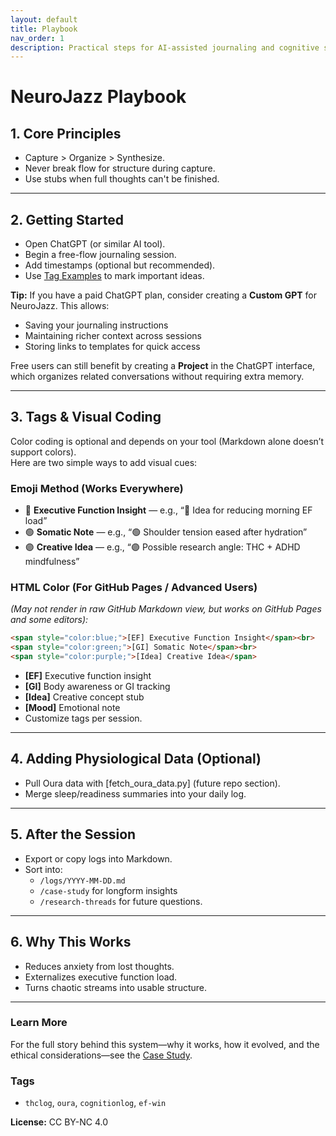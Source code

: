 ```yaml
---
layout: default
title: Playbook
nav_order: 1
description: Practical steps for AI-assisted journaling and cognitive scaffolding.
---
```


# NeuroJazz Playbook

## 1. Core Principles
- Capture > Organize > Synthesize.
- Never break flow for structure during capture.
- Use stubs when full thoughts can't be finished.

---

## 2. Getting Started

- Open ChatGPT (or similar AI tool).
- Begin a free-flow journaling session.
- Add timestamps (optional but recommended).
- Use [Tag Examples](#tags) to mark important ideas.

**Tip:** If you have a paid ChatGPT plan, consider creating a **Custom GPT** for NeuroJazz. This allows:
- Saving your journaling instructions
- Maintaining richer context across sessions
- Storing links to templates for quick access

Free users can still benefit by creating a **Project** in the ChatGPT interface, which organizes related conversations without requiring extra memory.

---

## 3. Tags & Visual Coding
Color coding is optional and depends on your tool (Markdown alone doesn’t support colors).  
Here are two simple ways to add visual cues:

### **Emoji Method (Works Everywhere)**
- 🔵 **Executive Function Insight** — e.g., “🔵 Idea for reducing morning EF load”
- 🟢 **Somatic Note** — e.g., “🟢 Shoulder tension eased after hydration”
- 🟣 **Creative Idea** — e.g., “🟣 Possible research angle: THC + ADHD mindfulness”

### **HTML Color (For GitHub Pages / Advanced Users)**
*(May not render in raw GitHub Markdown view, but works on GitHub Pages and some editors):*
```html
<span style="color:blue;">[EF] Executive Function Insight</span><br>
<span style="color:green;">[GI] Somatic Note</span><br>
<span style="color:purple;">[Idea] Creative Idea</span>
```
- **[EF]** Executive function insight
- **[GI]** Body awareness or GI tracking
- **[Idea]** Creative concept stub
- **[Mood]** Emotional note
- Customize tags per session.

---

## 4. Adding Physiological Data (Optional)
- Pull Oura data with [fetch_oura_data.py] (future repo section).
- Merge sleep/readiness summaries into your daily log.

---

## 5. After the Session
- Export or copy logs into Markdown.
- Sort into:
  - `/logs/YYYY-MM-DD.md`
  - `/case-study` for longform insights
  - `/research-threads` for future questions.

---

## 6. Why This Works
- Reduces anxiety from lost thoughts.
- Externalizes executive function load.
- Turns chaotic streams into usable structure.

---

### Learn More
For the full story behind this system—why it works, how it evolved, and the ethical considerations—see the [Case Study](../case-study/openai-essay.md).

### Tags
- `thclog`, `oura`, `cognitionlog`, `ef-win`

**License:** CC BY-NC 4.0
